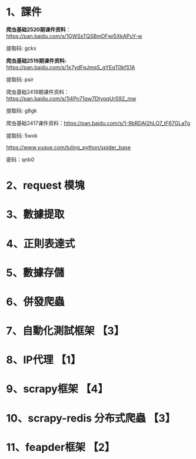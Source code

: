





# 1、課件

**爬虫基础2520期课件资料**：https://pan.baidu.com/s/1GWSsTQSBmDFwi5XkAPuY-w 

提取码: gckx 

**爬虫基础2519期课件资料:** https://pan.baidu.com/s/1x7ydFqJmqS_gYEqT0kfS1A 

提取码: psir 

爬虫基础2418期课件资料： https://pan.baidu.com/s/1I4Pn71qw7DtypqUrS92_mw 

提取码: g8gk 

爬虫基础2417课件资料：https://pan.baidu.com/s/1-9bRDAI2hLO7_tF67GLaTg 

提取码: 5wxk 





https://www.yuque.com/tuling_python/spider_base

密码：qnb0

# 2、request 模塊



# 3、數據提取



# 4、正則表達式

# 5、數據存儲

# 6、併發爬蟲



# 7、自動化測試框架	【3】



# 8、IP代理	【1】



# 9、scrapy框架	【4】





# 10、scrapy-redis 分布式爬蟲	【3】



# 11、feapder框架	【2】